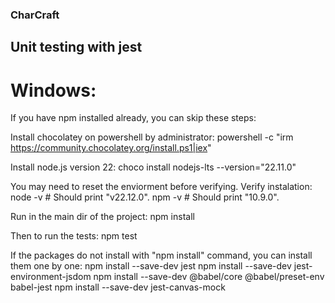 ### CharCraft



## Unit testing with jest

# Windows:
If you have npm installed already, you can skip these steps:

Install chocolatey on powershell by administrator:
powershell -c "irm https://community.chocolatey.org/install.ps1|iex"

Install node.js version 22:
choco install nodejs-lts --version="22.11.0"

You may need to reset the enviorment before verifying.
Verify instalation:
node -v     # Should print "v22.12.0".
npm -v      # Should print "10.9.0".

Run in the main dir of the project:
npm install

Then to run the tests:
npm test



If the packages do not install with "npm install" command, you can install them one by one:
npm install --save-dev jest
npm install --save-dev jest-environment-jsdom
npm install --save-dev @babel/core @babel/preset-env babel-jest
npm install --save-dev jest-canvas-mock

